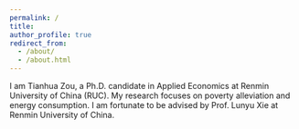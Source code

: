 ```yaml
---
permalink: /
title: 
author_profile: true
redirect_from: 
  - /about/
  - /about.html
---
```



I am Tianhua Zou, a Ph.D. candidate in Applied Economics at Renmin University of China (RUC). My research focuses on poverty alleviation and energy consumption. I am fortunate to be advised by Prof. Lunyu Xie at Renmin University of China.
